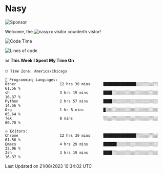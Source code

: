 # Nasy

<!--
<p align="center">
<img height="200" src="https://github-readme-stats.vercel.app/api?username=nasyxx&count_private=true&show_icons=true&theme=dracula&include_all_commits=true"/>
<img height="200" src="https://github-readme-stats.vercel.app/api/top-langs/?username=nasyxx&theme=dracula&hide=html,jupyter+notebook&count_private=true&show_icons=true"/>
</p>

  
----------------
-->

![Sponsor](https://img.shields.io/static/v1.svg?label=Sponsor&message=%E2%9D%A4&logo=GitHub&style=flat&color=pink)
 
Welcome, the ![nasyxx visitor counter](https://count.getloli.com/get/@nasyxx?theme=rule34)th vistor!
 
<!--START_SECTION:waka-->
![Code Time](http://img.shields.io/badge/Code%20Time-3%2C658%20hrs%2022%20mins-blue)

![Lines of code](https://img.shields.io/badge/From%20Hello%20World%20I%27ve%20Written-6.3%20million%20lines%20of%20code-blue)

📊 **This Week I Spent My Time On** 

```text
🕑︎ Time Zone: America/Chicago

💬 Programming Languages: 
Other                    12 hrs 30 mins      ███████████████░░░░░░░░░░   61.56 % 
sh                       3 hrs 19 mins       ████░░░░░░░░░░░░░░░░░░░░░   16.37 % 
Python                   2 hrs 57 mins       ████░░░░░░░░░░░░░░░░░░░░░   14.56 % 
Org                      1 hr 8 mins         █░░░░░░░░░░░░░░░░░░░░░░░░   05.64 % 
TeX                      8 mins              ░░░░░░░░░░░░░░░░░░░░░░░░░   00.70 % 

🔥 Editors: 
Chrome                   12 hrs 30 mins      ███████████████░░░░░░░░░░   61.56 % 
Emacs                    4 hrs 29 mins       ██████░░░░░░░░░░░░░░░░░░░   22.06 % 
Zsh                      3 hrs 19 mins       ████░░░░░░░░░░░░░░░░░░░░░   16.37 % 
```


 Last Updated on 21/08/2023 10:34:02 UTC
<!--END_SECTION:waka-->

<!-- ![visitors](https://visitor-badge.laobi.icu/badge?page_id=nasyxx.nasyxx) -->
